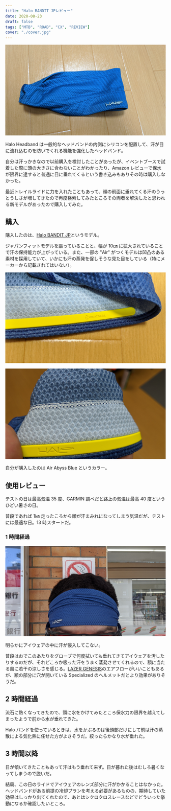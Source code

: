 ```yaml
---
title: "Halo BANDIT JPレビュー"
date: 2020-08-23
draft: false
tags: ["MTB", "ROAD", "CX", "REVIEW"]
cover: "./cover.jpg"
---
```


![アイキャッチ](./cover.jpg)

Halo Headband は一般的なヘッドバンドの内側にシリコンを配置して、汗が目に流れ込むのを防いでくれる機能を強化したヘッドバンド。

自分は汗っかきなので以前購入を検討したことがあったが、イベントブースで試着した際に頭の大きさに合わないことがわかったり、Amazon レビューで保水が限界に達すると普通に目に垂れてくるという書き込みもありその時は購入しなかった。

最近トレイルライドに力を入れたこともあって、顔の前面に垂れてくる汗のうっとうしさが増してきたので再度検索してみたところその両者を解決したと思われる新モデルがあったので購入してみた。

## 購入

購入したのは、[Halo BANDIT JP](https://www.amazon.co.jp/dp/B084ZG18JW/?tag=gensobunya-22)というモデル。

ジャパンフィットモデルを謳っていることと、幅が 10㎝ に拡大されていることで汗の保持能力が上がっている。また、一部の "Air" がつくモデルは凹凸のある素材を採用していて、いかにも汗の蒸発を促しそうな見た目をしている（特にメーカーから記載されてはいない）。

![シリコン部分は布の折り返しと併せてなるべくツライチになるように作られている](./silicon.jpg)

![凹凸のある素材が汗を効果的に蒸発させてくれそう](./outotsu.jpg)

自分が購入したのは Air Abyss Blue というカラー。

<LinkBox isAmazonLink url="https://www.amazon.co.jp/dp/B084ZG18JW/?tag=gensobunya-22" />

## 使用レビュー

テストの日は最高気温 35 度、GARMIN 調べだと路上の気温は最高 40 度というひどい暑さの日。

普段であれば 1㎞ 走ったころから顔が汗まみれになってしまう気温だが、テストには最適な日。13 時スタートだ。

### 1 時間経過

![1h経過](./review.jpg)

明らかにアイウェアの中に汗が侵入してこない。

普段はおでこのあたりをグローブで何度拭いても垂れてきてアイウェアを汚したりするのだが、それどころか吸った汗をうまく蒸発させてくれるので、額に当たる風に若干の涼しさを感じる。[LAZER GENESIS](https://www.amazon.co.jp/dp/B0824HR9NL/?tag=gensobunya-22)のエアフローがいいこともあるが、額の部分に穴が開いている Specialized のヘルメットだとより効果がありそうだ。

## 2 時間経過

流石に熱くなってきたので、頭に水をかけてみたところ保水力の限界を越えてしまったようで前から水が垂れてきた。

Halo バンドを使っているときは、水をかぶるのは後頭部だけにして前は汗の蒸散による気化熱に任せた方がよさそうだ。絞ったらかなり水が垂れた。

## 3 時間以降

日が傾いてきたこともあって汗はもう垂れて来ず。日が暮れた後はむしろ暑くなってしまうので脱いだ。

結局、この日のライドでアイウェアのレンズ部分に汗がかかることはなかった。ヘッドバンドがある前提の冷却プランを考える必要があるものの、期待していた効果はしっかり出てくれたので、あとはシクロクロスレースなどでどういった挙動になるか確認したいところ。

<LinkBox isAmazonLink url="https://www.amazon.co.jp/dp/B07P5C596H/?tag=gensobunya-22" />
